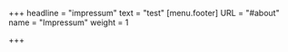 +++
headline = "impressum"
text = "test"
[menu.footer]
URL = "#about"
name = "Impressum"
weight = 1

+++
